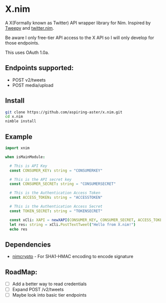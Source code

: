 # X.nim
A X(Formally known as Twitter) API wrapper library for Nim. Inspired by [Tweepy](https://www.tweepy.org/) and [twitter.nim](https://github.com/snus-kin/twitter.nim).

Be aware I only free-tier API access to the X API so I will only develop for those endpoints.

This uses OAuth 1.0a.

## Endpoints supported:
- POST v2/tweets
- POST media/upload

## Install
```Bash
git clone https://github.com/aspiring-aster/x.nim.git
cd x.nim
nimble install
```

## Example
```Nim
import xnim

when isMainModule:

  # This is API Key
  const CONSUMER_KEY: string = "CONSUMERKEY"

  # This is the API secret key
  const CONSUMER_SECRET: string = "CONSUMERSECRET"

  # This is the Authentication Access Token
  const ACCESS_TOKEN: string = "ACCESSTOKEN"

  # This is the Authentication Access Secret
  const TOKEN_SECRET: string = "TOKENSECRET"

  const xCli: XAPI = newXAPI(CONSUMER_KEY, CONSUMER_SECRET, ACCESS_TOKEN, TOKEN_SECRET)
  let res: string = xCli.PostTextTweet("Hello from X.nim!")
  echo res
```

## Dependencies 
- [nimcrypto](https://github.com/cheatfate/nimcrypto) - For SHA1-HMAC encoding to encode signature

## RoadMap:
- [ ] Add a better way to read credentials
- [ ] Expand POST /v2/tweets
- [ ] Maybe look into basic tier endpoints
